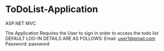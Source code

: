 # ToDoList-Application
ASP.NET MVC

The Application Requires the User to sign in order to access the todo list
DEFAULT LOG-IN DETAILS ARE AS FOLLOWS:
Email: user1@email.com
Password: password
